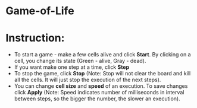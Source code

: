 # Game-of-Life

# Instruction:
  - To start a game - make a few cells alive and click **Start**. By clicking on a cell, you change its state (Green - alive, Gray - dead).
  - If you want make one step  at a time, click **Step**
  - To stop the game, click **Stop** (Note: Stop will not clear the board and kill all the cells. It will just stop the execution of the next steps).
  - You can change **cell size** and **speed** of an execution. To save changes click **Apply** (Note: Speed indicates number of milliseconds in interval between steps, so the bigger the number, the slower an execution). 
  
